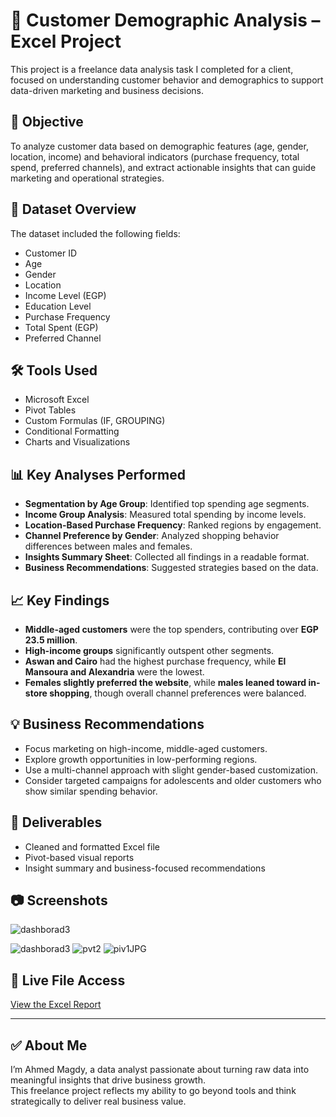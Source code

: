 # 🧠 Customer Demographic Analysis – Excel Project

This project is a freelance data analysis task I completed for a client, focused on understanding customer behavior and demographics to support data-driven marketing and business decisions.

## 📌 Objective

To analyze customer data based on demographic features (age, gender, location, income) and behavioral indicators (purchase frequency, total spend, preferred channels), and extract actionable insights that can guide marketing and operational strategies.

## 📂 Dataset Overview

The dataset included the following fields:

- Customer ID  
- Age  
- Gender  
- Location  
- Income Level (EGP)  
- Education Level  
- Purchase Frequency  
- Total Spent (EGP)  
- Preferred Channel  

## 🛠️ Tools Used

- Microsoft Excel  
- Pivot Tables  
- Custom Formulas (IF, GROUPING)  
- Conditional Formatting  
- Charts and Visualizations  

## 📊 Key Analyses Performed

- **Segmentation by Age Group**: Identified top spending age segments.
- **Income Group Analysis**: Measured total spending by income levels.
- **Location-Based Purchase Frequency**: Ranked regions by engagement.
- **Channel Preference by Gender**: Analyzed shopping behavior differences between males and females.
- **Insights Summary Sheet**: Collected all findings in a readable format.
- **Business Recommendations**: Suggested strategies based on the data.

## 📈 Key Findings

- **Middle-aged customers** were the top spenders, contributing over **EGP 23.5 million**.
- **High-income groups** significantly outspent other segments.
- **Aswan and Cairo** had the highest purchase frequency, while **El Mansoura and Alexandria** were the lowest.
- **Females slightly preferred the website**, while **males leaned toward in-store shopping**, though overall channel preferences were balanced.

## 💡 Business Recommendations

- Focus marketing on high-income, middle-aged customers.
- Explore growth opportunities in low-performing regions.
- Use a multi-channel approach with slight gender-based customization.
- Consider targeted campaigns for adolescents and older customers who show similar spending behavior.

## 📁 Deliverables

- Cleaned and formatted Excel file  
- Pivot-based visual reports  
- Insight summary and business-focused recommendations  

## 📷 Screenshots
![dashborad3](https://github.com/user-attachments/assets/a15c842d-aa07-4009-9fdb-1a6b47d6b674)

![dashborad3](https://github.com/user-attachments/assets/4ea3dbda-f8f2-41bd-b860-7a3e2ea36b70)
![pvt2](https://github.com/user-attachments/assets/07a5f8bd-36d7-4534-b811-67c8878caf98)
![piv1JPG](https://github.com/user-attachments/assets/e4ee9024-05b5-4c46-baa4-3ee290fde6af)

## 🔗 Live File Access

[View the Excel Report]([your_google_drive_link_here](https://drive.google.com/drive/folders/1VU0eXqDexog2ZOU4Nc4gQh1cEXRop1qI?usp=sharing))

---

## ✅ About Me

I’m Ahmed Magdy, a data analyst passionate about turning raw data into meaningful insights that drive business growth.  
This freelance project reflects my ability to go beyond tools and think strategically to deliver real business value.
